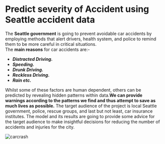 # Predict severity of Accident using Seattle accident data
The **Seattle government** is going to prevent avoidable car accidents by employing methods that alert drivers, health system, and police to remind them to be more careful in critical situations.  
The **main reasons** for car accidents are:-
  - **_Distracted Driving._**
  - **_Speeding._**
  - **_Drunk Driving._**
  - **_Reckless Driving._**
  - **_Rain etc._**
  
Whilst some of these factors are human dependent, others can be predicted by revealing hidden patterns within data.**We can provide warnings according to the patterns we find and thus attempt to save as much lives as possible.**
The target audience of the project is local Seattle government, police, rescue groups, and last but not least, car insurance institutes. The model and its results are going to provide some advice for the target audience to make insightful decisions for reducing the number of accidents and injuries for the city.

![carcrash](https://user-images.githubusercontent.com/54139853/93808396-89176980-fc69-11ea-9f7c-fc280729fae5.jpg)
